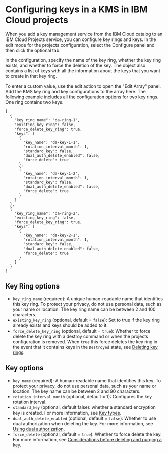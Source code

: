 # Configuring keys in a KMS in IBM Cloud projects

When you add a key management service from the IBM Cloud catalog to an IBM Cloud Projects service, you can configure key rings and keys. In the edit mode for the projects configuration, select the Configure panel and then click the optional tab.

In the configuration, specify the name of the key ring, whether the key ring exists, and whether to force the deletion of the key. The object also contains a list of keys with all the information about the keys that you want to create in that key ring.

To enter a custom value, use the edit action to open the "Edit Array" panel. Add the KMS key ring and key configurations to the array here.
The following example includes all the configuration options for two key rings. One ring contains two keys.

    [
      {
        "key_ring_name": "da-ring-1",
        "existing_key_ring": false,
        "force_delete_key_ring": true,
        "keys": [
          {
            "key_name": "da-key-1-1",
            "rotation_interval_month": 1,
            "standard_key": false,
            "dual_auth_delete_enabled": false,
            "force_delete": true
          },
          {
            "key_name": "da-key-1-2",
            "rotation_interval_month": 1,
            "standard_key": false,
            "dual_auth_delete_enabled": false,
            "force_delete": true
          }
        ]
      },
      {
        "key_ring_name": "da-ring-2",
        "existing_key_ring": false,
        "force_delete_key_ring": true,
        "keys": [
          {
            "key_name": "da-key-2-1",
            "rotation_interval_month": 1,
            "standard_key": false,
            "dual_auth_delete_enabled": false,
            "force_delete": true
          }
        ]
      }
    ]


## Key Ring options

- `key_ring_name` (required): A unique human-readable name that identifies this key ring. To protect your privacy, do not use personal data, such as your name or location. The key ring name can be between 2 and 100 characters.
- `existing_key_ring` (optional, default = `false`): Set to true if the key ring already exists and keys should be added to it.
- `force_delete_key_ring` (optional, default = `true`): Whether to force delete the key ring with a destroy command or when the projects configuration is removed. When `true` this force deletes the key ring in the event that it contains keys in the `Destroyed` state, see [Deleting key rings](https://cloud.ibm.com/docs/key-protect?topic=key-protect-grouping-keys&interface=api#delete-key-ring-api).

## Key options

- `key_name` (required): A human-readable name that identifies this key. To protect your privacy, do not use personal data, such as your name or location. The key name can be between 2 and 90 characters.
- `rotation_interval_month` (optional, default = 1): Configures the key rotation interval.
- `standard_key` (optional, default false): whether a standard encryption key is created. For more information, see [Key types](https://cloud.ibm.com/docs/key-protect?topic=key-protect-envelope-encryption#key-types).
- `dual_auth_delete_enabled`  (optional, default = `false`): Whether to use dual authorization when deleting the key. For more information, see [Using dual authorization](https://cloud.ibm.com/docs/key-protect?topic=key-protect-manage-dual-auth).
- `force_delete` (optional, default = `true`): Whether to force delete the key. For more information, see [Considerations before deleting and purging a key](https://cloud.ibm.com/docs/key-protect?topic=key-protect-delete-purge-keys#delete-purge-keys-considerations).

